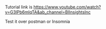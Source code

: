 Tutorial link is https://www.youtube.com/watch?v=G3lPb6mlqTA&ab_channel=BIInsightsInc

Test it over postman or Insomnia